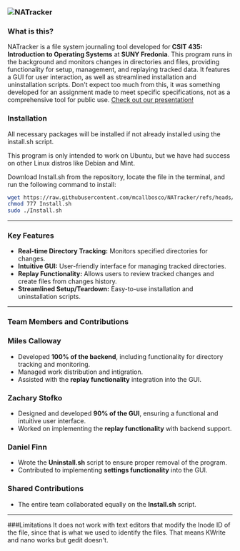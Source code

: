 ### ![NATracker](https://github.com/mcallbosco/NATracker/blob/main/GUI/icon2.png?raw=true)

### What is this?
NATracker is a file system journaling tool developed for **CSIT 435: Introduction to Operating Systems** at **SUNY Fredonia**. This program runs in the background and monitors changes in directories and files, providing functionality for setup, management, and replaying tracked data. It features a GUI for user interaction, as well as streamlined installation and uninstallation scripts. Don't expect too much from this, it was something developed for an assignment made to meet specific specifications, not as a comprehensive tool for public use. [Check out our presentation!](Presentation)

### Installation
All necessary packages will be installed if not already installed using the install.sh script.

This program is only intended to work on Ubuntu, but we have had success on other Linux distros like Debian and Mint.

Download Install.sh from the repository, locate the file in the terminal, and run the following command to install:
```bash
wget https://raw.githubusercontent.com/mcallbosco/NATracker/refs/heads/main/Install.sh Install.sh
chmod 777 Install.sh
sudo ./Install.sh
```

---

### Key Features
- **Real-time Directory Tracking:** Monitors specified directories for changes.
- **Intuitive GUI:** User-friendly interface for managing tracked directories.
- **Replay Functionality:** Allows users to review tracked changes and create files from changes history. 
- **Streamlined Setup/Teardown:** Easy-to-use installation and uninstallation scripts.

---

### Team Members and Contributions

### Miles Calloway
- Developed **100% of the backend**, including functionality for directory tracking and monitoring.
- Managed work distribution and intigration. 
- Assisted with the **replay functionality** integration into the GUI.

### Zachary Stofko
- Designed and developed **90% of the GUI**, ensuring a functional and intuitive user interface.
- Worked on implementing the **replay functionality** with backend support.

### Daniel Finn
- Wrote the **Uninstall.sh** script to ensure proper removal of the program.
- Contributed to implementing **settings functionality** into the GUI.

### Shared Contributions
- The entire team collaborated equally on the **Install.sh** script.

---

###Limitations
It does not work with text editors that modify the Inode ID of the file, since that is what we used to identify the files. That means KWrite and nano works but gedit doesn't. 

